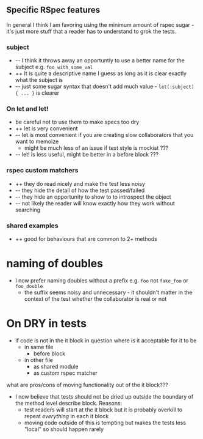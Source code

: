 ## Specific RSpec features

In general I think I am favoring using the minimum amount of rspec sugar - it's
just more stuff that a reader has to understand to grok the tests.

### subject

- -- I think it throws away an opportuntiy to use a better name for the subject
  e.g. `foo_with_some_val`
- ++ It is quite a descriptive name I guess as long as it is clear exactly what
  the subject is
- -- just some sugar syntax that doesn't add much value -
  `let(:subject) { ... }` is clearer

### On let and let!

- be careful not to use them to make specs too dry
- ++ let is very convenient
- -- let is most convenient if you are creating slow collaborators that you want
  to memoize
    - might be much less of an issue if test style is mockist ???
- -- let! is less useful, might be better in a before block ???

### rspec custom matchers

- ++ they do read nicely and make the test less noisy
- -- they hide the detail of how the test passed/failed
- -- they hide an opportunity to show to to introspect the object
- -- not likely the reader will know exactly how they work without searching

### shared examples

- ++ good for behaviours that are common to 2+ methods

# naming of doubles

- I now prefer naming doubles without a prefix e.g. `foo` not `fake_foo` or
  `foo_double`
    - the suffix seems noisy and unnecessary - it shouldn't matter in the
      context of the test whether the collaborator is real or not

# On DRY in tests

- if code is not in the it block in question where is it acceptable for it to be
    - in same file
        - before block
    - in other file
        - as shared module
        - as custom rspec matcher

what are pros/cons of moving functionality out of the it block???

- I now believe that tests should not be dried up outside the boundary of the
  method level describe block. Reasons:
    - test readers will start at the it block but it is probably overkill to
      repeat _everything_ in each it block
    - moving code outside of this is tempting but makes the tests less "local"
      so should happen rarely
